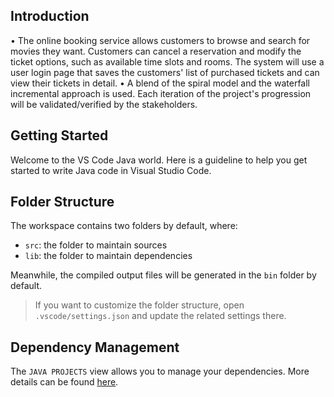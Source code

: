## Introduction

•	The online booking service allows customers to browse and search for movies they want. Customers can cancel a reservation and modify the ticket options, such as available time slots and rooms. The system will use a user login page that saves the customers' list of purchased tickets and can view their tickets in detail.
•	A blend of the spiral model and the waterfall incremental approach is used. Each iteration of the project's progression will be validated/verified by the stakeholders.

## Getting Started

Welcome to the VS Code Java world. Here is a guideline to help you get started to write Java code in Visual Studio Code.

## Folder Structure

The workspace contains two folders by default, where:

- `src`: the folder to maintain sources
- `lib`: the folder to maintain dependencies

Meanwhile, the compiled output files will be generated in the `bin` folder by default.

> If you want to customize the folder structure, open `.vscode/settings.json` and update the related settings there.

## Dependency Management

The `JAVA PROJECTS` view allows you to manage your dependencies. More details can be found [here](https://github.com/microsoft/vscode-java-dependency#manage-dependencies).
